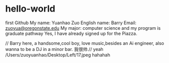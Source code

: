 # hello-world
first Github
My name: Yuanhao Zuo  English name: Barry
Email: zuoyua@oregonstate.edu
My major: computer science and my program is graduate pathway 
Yes, I have already signed up for the Piazza.

// Barry here, a handsome,cool boy, love music,besides an Ai engineer, 
also wanna to be a DJ in a minor bar. 
我很帅.//
yeah
/Users/zuoyuanhao/Desktop/Left/17.jpeg
hahahah
